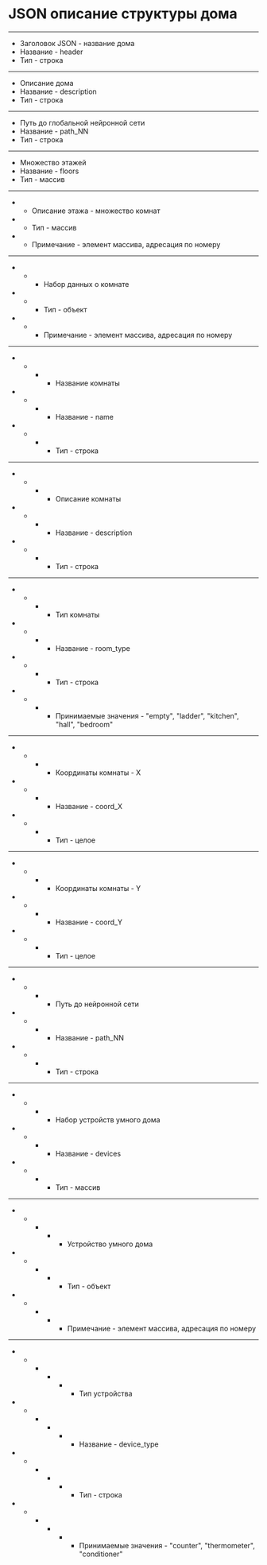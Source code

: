 # JSON описание структуры дома

* * *
* Заголовок JSON - название дома 
* Название - header
* Тип - строка
* * *
* Описание дома
* Название - description
* Тип - строка
* * *
* Путь до глобальной нейронной сети
* Название - path_NN
* Тип - строка
* * *
* Множество этажей
* Название - floors
* Тип - массив
* * *
* * Описание этажа - множество комнат
* * Тип - массив
* * Примечание - элемент массива, адресация по номеру
* * *
* * * Набор данных о комнате
* * * Тип - объект
* * * Примечание - элемент массива, адресация по номеру
* * *
* * * * Название комнаты
* * * * Название - name
* * * * Тип - строка
* * *
* * * * Описание комнаты
* * * * Название - description
* * * * Тип - строка
* * *
* * * * Тип комнаты
* * * * Название - room_type
* * * * Тип - строка
* * * * Принимаемые значения - "empty", "ladder", "kitchen", "hall", "bedroom"
* * *
* * * * Координаты комнаты - X
* * * * Название - coord_X
* * * * Тип - целое
* * *
* * * * Координаты комнаты - Y
* * * * Название - coord_Y
* * * * Тип - целое
* * *
* * * * Путь до нейронной сети
* * * * Название - path_NN
* * * * Тип - строка
* * *
* * * * Набор устройств умного дома
* * * * Название - devices
* * * * Тип - массив
* * * 
* * * * * Устройство умного дома
* * * * * Тип - объект
* * * * * Примечание - элемент массива, адресация по номеру
* * *
* * * * * * Тип устройства
* * * * * * Название - device_type
* * * * * * Тип - строка
* * * * * * Принимаемые значения - "counter", "thermometer", "conditioner"